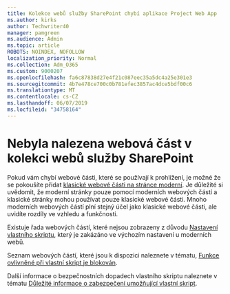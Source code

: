 ```yaml
---
title: Kolekce webů služby SharePoint chybí aplikace Project Web App
ms.author: kirks
author: Techwriter40
manager: pamgreen
ms.audience: Admin
ms.topic: article
ROBOTS: NOINDEX, NOFOLLOW
localization_priority: Normal
ms.collection: Adm_O365
ms.custom: 9000207
ms.openlocfilehash: fa6c87838d27e4f21c087eec35a5dc4a25e301e3
ms.sourcegitcommit: 4b7e478ce700c0b781efec3857ac4dce5bdf00c6
ms.translationtype: MT
ms.contentlocale: cs-CZ
ms.lasthandoff: 06/07/2019
ms.locfileid: "34758164"
---
```

# <a name="missing-web-part-in-sharepoint-site-collection"></a>Nebyla nalezena webová část v kolekci webů služby SharePoint

Pokud vám chybí webové části, které se používají k prohlížení, je možné že se pokoušíte přidat [klasické webové části na stránce moderní](https://support.office.com/article/classic-and-modern-web-part-experiences-3fdae6c3-8fc1-49ab-8708-8c104b882e64). Je důležité si uvědomit, že moderní stránky pouze pomocí moderních webových částí a klasické stránky mohou používat pouze klasické webové části. Mnoho moderních webových částí plní stejný účel jako klasické webové části, ale uvidíte rozdíly ve vzhledu a funkčnosti.

Existuje řada webových částí, které nejsou zobrazeny z důvodu [Nastavení vlastního skriptu](https://docs.microsoft.com/sharepoint/allow-or-prevent-custom-script), který je zakázáno ve výchozím nastavení u moderních webů. 

Seznam webových částí, které jsou k dispozici naleznete v tématu, [Funkce ovlivněné při vlastní skript je blokován](https://docs.microsoft.com/sharepoint/allow-or-prevent-custom-script#features-affected-when-custom-script-is-blocked).

 Další informace o bezpečnostních dopadech vlastního skriptu naleznete v tématu [Důležité informace o zabezpečení umožňující vlastní skript](https://docs.microsoft.com/sharepoint/security-considerations-of-allowing-custom-script).
